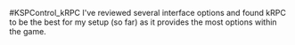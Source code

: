 #KSPControl_kRPC
I've reviewed several interface options and found kRPC to be the best for my setup (so far) as it provides the most options within the game.
